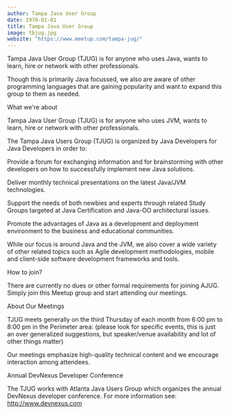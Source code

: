 ```yaml
---
author: Tampa Java User Group
date: 1970-01-01
title: Tampa Java User Group
image: tbjug.jpg
website: "https://www.meetup.com/tampa-jug/"
---
```


Tampa Java User Group (TJUG) is for anyone who uses Java, wants to learn, hire or network with other professionals.

Though this is primarily Java focussed, we also are aware of other programming languages that are gaining popularity and want to expand this group to them as needed.

What we're about

Tampa Java User Group (TJUG) is for anyone who uses JVM, wants to learn, hire or network with other professionals.

The Tampa Java Users Group (TJUG) is organized by Java Developers for Java Developers in order to:

Provide a forum for exchanging information and for brainstorming with other developers on how to successfully implement new Java solutions.

Deliver monthly technical presentations on the latest Java/JVM technologies.

Support the needs of both newbies and experts through related Study Groups targeted at Java Certification and Java-OO architectural issues.

Promote the advantages of Java as a development and deployment environment to the business and educational communities.

While our focus is around Java and the JVM, we also cover a wide variety of other related topics such as Agile development methodologies, mobile and client-side software development frameworks and tools.

How to join?

There are currently no dues or other formal requirements for joining AJUG. Simply join this Meetup group and start attending our meetings.

About Our Meetings

TJUG meets generally on the third Thursday of each month from 6:00 pm to 8:00 pm in the Perimeter area: (please look for specific events, this is just an over generalized suggestions, but speaker/venue availability and lot of other things matter)

Our meetings emphasize high-quality technical content and we encourage interaction among attendees.

Annual DevNexus Developer Conference

The TJUG works with Atlanta Java Users Group which organizes the annual DevNexus developer conference. For more information see: http://www.devnexus.com